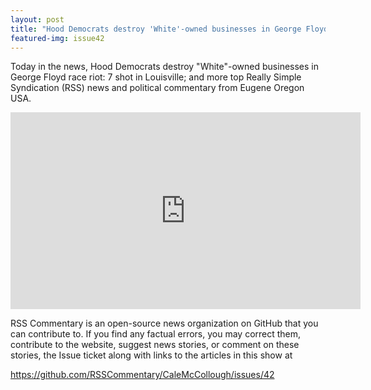 ```yaml
---
layout: post
title: "Hood Democrats destroy 'White'-owned businesses in George Floyd race riot: 7 shot in Louisville"
featured-img: issue42
---
```


Today in the news, Hood Democrats destroy "White"-owned businesses in George Floyd race riot: 7 shot in Louisville; and more top Really Simple Syndication (RSS) news and political commentary from Eugene Oregon USA.

<iframe width="560" height="315" src="https://www.youtube.com/embed/9kSk2jQW4EM" frameborder="0" allow="accelerometer; autoplay; encrypted-media; gyroscope; picture-in-picture" allowfullscreen></iframe>

RSS Commentary is an open-source news organization on GitHub that you can contribute to. If you find any factual errors, you may correct them, contribute to the website, suggest news stories, or comment on these stories, the Issue ticket along with links to the articles in this show at 

<https://github.com/RSSCommentary/CaleMcCollough/issues/42>
